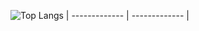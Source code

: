 
![Top Langs](https://github-readme-stats.vercel.app/api/top-langs/?username=akhilasananth&theme=tokyonight)
| ------------- | ------------- |

